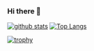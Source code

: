 ### Hi there 👋
[![github stats](https://github-readme-stats.vercel.app/api?username=naoki-mrnk&show_icons=true)](https://github.com/naoki-mrnk "github stats")
[![Top Langs](https://github-readme-stats.vercel.app/api/top-langs/?username=naoki-mrnk)](https://github.com/naoki-mrnk "Top Langs")

[![trophy](https://github-profile-trophy.vercel.app/?username=naoki-mrnk)](https://github.com/naoki-mrnk "trophy")
